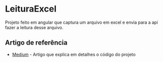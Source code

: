 # LeituraExcel

Projeto feito em angular que captura um arquivo em excel e envia para a api fazer a leitura desse arquivo.

## Artigo de referência
 * [Medium](https://medium.com/@erikthiago/gerador-de-pdf-no-asp-net-core-e494650eb3c9) - Artigo que explica em detalhes o código do projeto
